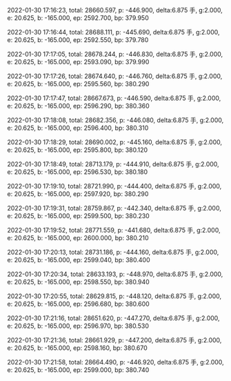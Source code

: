 2022-01-30 17:16:23, total: 28660.597, p: -446.900, delta:6.875 手, g:2.000, e: 20.625, b: -165.000, ep: 2592.700, bp: 379.950

2022-01-30 17:16:44, total: 28688.111, p: -445.690, delta:6.875 手, g:2.000, e: 20.625, b: -165.000, ep: 2592.550, bp: 379.780

2022-01-30 17:17:05, total: 28678.244, p: -446.830, delta:6.875 手, g:2.000, e: 20.625, b: -165.000, ep: 2593.090, bp: 379.990

2022-01-30 17:17:26, total: 28674.640, p: -446.760, delta:6.875 手, g:2.000, e: 20.625, b: -165.000, ep: 2595.560, bp: 380.290

2022-01-30 17:17:47, total: 28667.673, p: -446.590, delta:6.875 手, g:2.000, e: 20.625, b: -165.000, ep: 2596.290, bp: 380.360

2022-01-30 17:18:08, total: 28682.356, p: -446.080, delta:6.875 手, g:2.000, e: 20.625, b: -165.000, ep: 2596.400, bp: 380.310

2022-01-30 17:18:29, total: 28690.002, p: -445.160, delta:6.875 手, g:2.000, e: 20.625, b: -165.000, ep: 2595.800, bp: 380.120

2022-01-30 17:18:49, total: 28713.179, p: -444.910, delta:6.875 手, g:2.000, e: 20.625, b: -165.000, ep: 2596.530, bp: 380.180

2022-01-30 17:19:10, total: 28721.990, p: -444.400, delta:6.875 手, g:2.000, e: 20.625, b: -165.000, ep: 2597.920, bp: 380.290

2022-01-30 17:19:31, total: 28759.867, p: -442.340, delta:6.875 手, g:2.000, e: 20.625, b: -165.000, ep: 2599.500, bp: 380.230

2022-01-30 17:19:52, total: 28771.559, p: -441.680, delta:6.875 手, g:2.000, e: 20.625, b: -165.000, ep: 2600.000, bp: 380.210

2022-01-30 17:20:13, total: 28731.186, p: -444.160, delta:6.875 手, g:2.000, e: 20.625, b: -165.000, ep: 2599.040, bp: 380.400

2022-01-30 17:20:34, total: 28633.193, p: -448.970, delta:6.875 手, g:2.000, e: 20.625, b: -165.000, ep: 2598.550, bp: 380.940

2022-01-30 17:20:55, total: 28629.815, p: -448.120, delta:6.875 手, g:2.000, e: 20.625, b: -165.000, ep: 2596.680, bp: 380.600

2022-01-30 17:21:16, total: 28651.620, p: -447.270, delta:6.875 手, g:2.000, e: 20.625, b: -165.000, ep: 2596.970, bp: 380.530

2022-01-30 17:21:36, total: 28661.929, p: -447.200, delta:6.875 手, g:2.000, e: 20.625, b: -165.000, ep: 2598.160, bp: 380.670

2022-01-30 17:21:58, total: 28664.490, p: -446.920, delta:6.875 手, g:2.000, e: 20.625, b: -165.000, ep: 2599.000, bp: 380.740